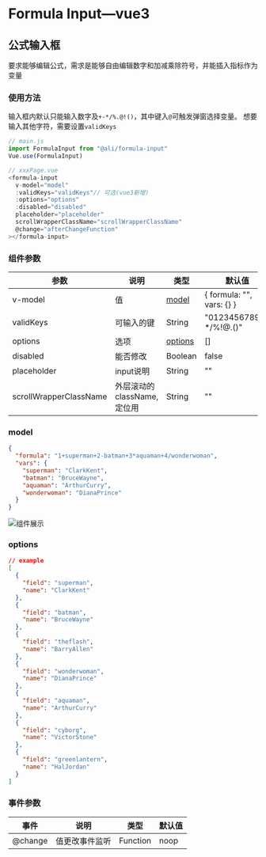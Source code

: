 # Formula Input—vue3
## 公式输入框
要求能够编辑公式，需求是能够自由编辑数字和加减乘除符号，并能插入指标作为变量

### 使用方法
输入框内默认只能输入数字及```+-*/%.@!()```，其中键入```@```可触发弹窗选择变量。
想要输入其他字符，需要设置```validKeys```
```typescript
// main.js
import FormulaInput from "@ali/formula-input"
Vue.use(FormulaInput)

// xxxPage.vue
<formula-input
  v-model="model"
  :validKeys="validKeys"// 可选(vue3新增)
  :options="options"
  :disabled="disabled"
  placeholder="placeholder"
  scrollWrapperClassName="scrollWrapperClassName"
  @change="afterChangeFunction"
></formula-input>
```

### 组件参数

| 参数     | 说明             | 类型                   | 默认值 |
| -------- | ---------------- | ------------------------ | ------ |
| v-model  | 值 | [model](#model) | { formula: "", vars: {} } |
| validKeys  | 可输入的键 | String | "0123456789+-*/%!@.()" |
| options  | 选项 | [options](#options) | [] |
| disabled | 能否修改 | Boolean | false |
| placeholder | input说明 | String | "" |
| scrollWrapperClassName | 外层滚动的className,定位用 | String   | ""  |

### model
```json
{
  "formula": "1+superman+2-batman+3*aquaman+4/wonderwoman",
  "vars": {
    "superman": "ClarkKent",
    "batman": "BruceWayne",
    "aquaman": "ArthurCurry",
    "wonderwoman": "DianaPrince"
  }
}
```
![组件展示](https://cube.elemecdn.com/5/02/cdc9917b0b01ae690ca2e4f13ef14png.png)


### options
```json
// example
[
  {
    "field": "superman",
    "name": "ClarkKent"
  },
  {
    "field": "batman",
    "name": "BruceWayne"
  },
  {
    "field": "theflash",
    "name": "BarryAllen"
  },
  {
    "field": "wonderwoman",
    "name": "DianaPrince"
  },
  {
    "field": "aquaman",
    "name": "ArthurCurry"
  },
  {
    "field": "cyborg",
    "name": "VictorStone"
  },
  {
    "field": "greenlantern",
    "name": "HalJordan"
  }
]
```


### 事件参数
| 事件     | 说明             | 类型                   | 默认值 |
| -------- | ---------------- | ------------------------ | ------ |
| @change | 值更改事件监听 | Function   | noop |